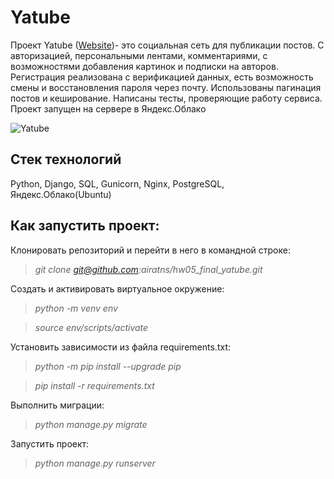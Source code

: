 # Yatube

Проект Yatube (<a href="https://airatsakhib.hopto.org" target="_blank">Website</a>)- это социальная сеть для публикации постов. С авторизацией, персональными лентами, комментариями, с возможностями добавления картинок и подписки на авторов. Регистрация реализована с верификацией данных, есть возможность смены и восстановления пароля через почту. Использованы пагинация постов и кеширование. Написаны тесты, проверяющие работу сервиса. Проект запущен на сервере в Яндекс.Облако

![Yatube](https://user-images.githubusercontent.com/96816183/182358955-0a50ba2b-dc3e-434b-812f-ba7c9f5b4978.png)

## **Стек технологий**

Python, Django, SQL, Gunicorn, Nginx, PostgreSQL, Яндекс.Облако(Ubuntu)

## **Как запустить проект:**

Клонировать репозиторий и перейти в него в командной строке:

>*git clone git@github.com:airatns/hw05_final_yatube.git*

Cоздать и активировать виртуальное окружение:

>*python -m venv env*

>*source env/scripts/activate*

Установить зависимости из файла requirements.txt:

>*python -m pip install --upgrade pip*

>*pip install -r requirements.txt*

Выполнить миграции:

>*python manage.py migrate*

Запустить проект:

>*python manage.py runserver*

